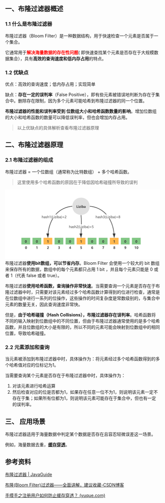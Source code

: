## 一、布隆过滤器概述

### 1.1 什么是布隆过滤器

布隆过滤器（Bloom Filter）是一种数据结构，用于快速检查一个元素是否属于一个集合。

它通常用于<font color="red">**解决海量数据的存在性问题**</font>( 即快速查找某个元素是否存在于大规模数据集合），具有**高效的查询速度和低内存占用**的特点。



### 1.2 优缺点

优点：高效的查询速度；低内存占用；实现简单

缺点：**存在一定的误判率**（False Positive），即有些元素被错误地判断为存在于集合中。删除存在限制，因为多个元素可能哈希到布隆过滤器的同一个位置。

**布隆过滤器的性能和误判率受到 位数组大小和哈希函数数量的影响**。增加位数组的大小和哈希函数的数量可以降低误判率，但也会增加内存占用。

> 以上优缺点的具体解析查看布隆过滤器原理



## 二、布隆过滤器原理

### 2.1 布隆过滤器的组成

布隆过滤器 = 一个位数组（通常称为比特数组） +  多个哈希函数。

>这里使用多个哈希函数的原因在于降低因哈希碰撞所导致的误判

![增加元素.png](images/a3e7d217ecb825e94bdc577a467eb29d.png)布隆过滤器**使用bit数组，可以节省内存**。Bloom Filter 会使用一个较大的 bit 数组来保存所有的数据，数组中的每个元素都只占用 1 bit ，并且每个元素只能是 0 或者 1（代表 false 或者 true）。

布隆过滤器**使用哈希函数，查询操作非常快速**。当需要查询一个元素是否存在于布隆过滤器中时，只需要对该元素经过多个哈希函数计算得到的位进行检查，通常是在位数组中进行一系列的位操作，这些操作的时间复杂度是常数级别的，与集合中元素的数量无关，因此查询速度非常快。

但是，**由于哈希碰撞（Hash Collisions），布隆过滤器存在误判率**。哈希函数将不同的输入映射到位数组中的不同位置，但由于布隆过滤器通常使用的是多个哈希函数，并且位数组的大小是有限的，所以不同的元素可能会映射到位数组中的相同位置，导致哈希碰撞。



### 2.2 元素添加和查询

当元素被添加到布隆过滤器中时，具体操作为：将元素经过多个哈希函数得到的多个哈希值对应的位标记为1。

当需要查询某个元素是否存在于布隆过滤器中时，具体操作为：

1. 对该元素进行哈希运算
2. 然后检查对应的位是否都为1，如果存在任意一位不为1，则说明该元素一定不存在于集；如果所有位都为1，则说明该元素可能存在于集合中，但也有一定的误判率。





## 三、 应用场景

布隆过滤器适用于海量数据中判定某个数据是否存在且容忍轻微误差这一场景。

例如，海量数据去重，[**缓存穿透**](https://www.yuque.com/magestack/12306/go6vg8whk9g1lyhp)。





## 参考资料

[布隆过滤器 | JavaGuide](https://javaguide.cn/cs-basics/data-structure/bloom-filter.html)

[布隆(Bloom Filter)过滤器——全面讲解，建议收藏-CSDN博客](https://blog.csdn.net/qq_41125219/article/details/119982158)

[手摸手之注册用户如何防止缓存穿透？ (yuque.com)](https://www.yuque.com/magestack/12306/go6vg8whk9g1lyhp)